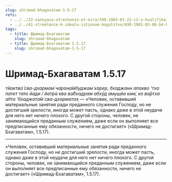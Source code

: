 ```yaml
---
slug: shrimad-bhagavatam-1-5-17
refs:
  - ../../22-sannyasa-otrechenie-ot-mira/398-1983-01-22-c2-o-kvalifikatsii-dlya-prinyatiya-sannyasy.md
  - ../../41-stremlenie-k-idealu-istinnoe-bogatstvo/698-1981-03-08-b4-kratkoe-soprikosnovenie-s-soznaniem-krishny-daruet-velikoe-blago.md
tags:
  - title: Шримад-Бхагаватам
    slug: shrimad-bhagavatam
  - title: Шримад-Бхагаватам 1.5.17
    slug: shrimad-bhagavatam-1-5-17
---
```


# Шримад-Бхагаватам 1.5.17

*тйактва̄ сва-дхармам̇ чаран̣а̄мбуджам̇ харер, бхаджанн апакво ‘тха патет тато йади / йатра ква ва̄бхадрам абхӯд амуш̣йа ким̇, ко ва̄ртха а̄пто ‘бхаджата̄м̇ сва-дхарматах̣* — «Человек, оставивший материальные занятия ради преданного служения Господу, но не достигший зрелости, иногда может пасть, однако даже в этой неудаче для него нет ничего плохого. С другой стороны, человек, не занимающийся преданным служением, даже если он выполняет все предписанные ему обязанности, ничего не достигает» («Шримад-Бхагаватам», 1.5.17).

---

«Человек, оставивший материальные занятия ради преданного служения Господу, но не достигший зрелости, иногда может пасть, однако даже в этой неудаче для него нет ничего плохого. С другой стороны, человек, не занимающийся преданным служением, даже если он выполняет все предписанные ему обязанности, ничего не достигает» («Шримад-Бхагаватам», 1.5.17).
